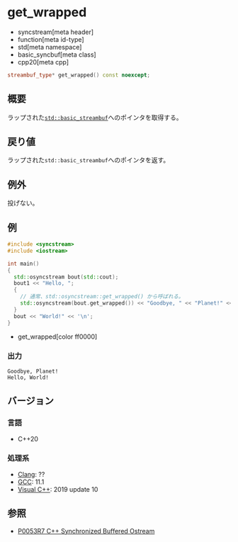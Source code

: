 # get_wrapped
* syncstream[meta header]
* function[meta id-type]
* std[meta namespace]
* basic_syncbuf[meta class]
* cpp20[meta cpp]


```cpp
streambuf_type* get_wrapped() const noexcept;
```

## 概要
ラップされた[`std::basic_streambuf`](../../streambuf/basic_streambuf.md)へのポインタを取得する。


## 戻り値
ラップされた`std::basic_streambuf`へのポインタを返す。


## 例外
投げない。


## 例
```cpp example
#include <syncstream>
#include <iostream>

int main()
{
  std::osyncstream bout(std::cout);
  bout1 << "Hello, ";
  {
    // 通常、std::osyncstream::get_wrapped() から呼ばれる。
    std::osyncstream(bout.get_wrapped()) << "Goodbye, " << "Planet!" << '\n';
  }
  bout << "World!" << '\n';
}
```
* get_wrapped[color ff0000]


### 出力
```
Goodbye, Planet!
Hello, World!
```


## バージョン
### 言語
- C++20

### 処理系
- [Clang](/implementation.md#clang): ??
- [GCC](/implementation.md#gcc): 11.1
- [Visual C++](/implementation.md#visual_cpp): 2019 update 10


## 参照
- [P0053R7 C++ Synchronized Buffered Ostream](http://www.open-std.org/jtc1/sc22/wg21/docs/papers/2017/p0053r7.pdf)
